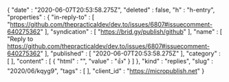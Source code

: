 {
  "date" : "2020-06-07T20:53:58.275Z",
  "deleted" : false,
  "h" : "h-entry",
  "properties" : {
    "in-reply-to" : [ "https://github.com/thepracticaldev/dev.to/issues/6807#issuecomment-640275362" ],
    "syndication" : [ "https://brid.gy/publish/github" ],
    "name" : [ "Reply to https://github.com/thepracticaldev/dev.to/issues/6807#issuecomment-640275362" ],
    "published" : [ "2020-06-07T20:53:58.275Z" ],
    "category" : [ ],
    "content" : [ {
      "html" : "",
      "value" : "👍"
    } ]
  },
  "kind" : "replies",
  "slug" : "2020/06/kqyg9",
  "tags" : [ ],
  "client_id" : "https://micropublish.net"
}
